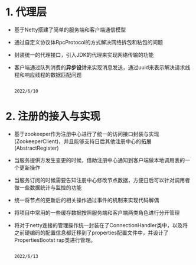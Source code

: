 # 1. 代理层

- 基于Netty搭建了简单的服务端和客户端通信模型
- 通过自定义协议体RpcProtocol的方式解决网络拆包和粘包的问题
- 封装统一的代理接口，引入JDK的代理来实现网络传输的功能
- 客户端通过队列消费的**异步设计**来实现消息发送，通过uuid来表示解决请求线程和响应线程的数据匹配问题

                                                                            2022/6/10
# 2. 注册的接入与实现
- 基于zookeeper作为注册中心进行了统一的访问接口封装与实现(ZookeeperClient)，并且能够支持日后其他注册中心的拓展(AbstractRegister)
- 当服务提供方发生变更的时候，借助注册中心通知到客户端做本地调用表的一个更新操作
- 当服务订阅的时候需要告知注册中心修改节点数据，方便日后可以针对调用者做一些数据统计与监控的功能
- 统一将节点的更新后的相关操作通过事件的机制来实现代码解偶
- 将项目中常用的一些缓存数据按照服务端和客户端两类角色进行分开管理
- 将对于netty连接的管理操作统一封装在了ConnectionHandler类中，以及将之前硬编码的配置信息都迁移到了properties配置文件中，并设计了PropertiesBootst rap类进行管理。

                                                                        2022/6/13